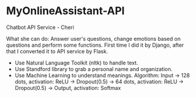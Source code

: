 # MyOnlineAssistant-API

Chatbot API Service - Cheri

What she can do:
Answer user's questions, change emotions based on questions and perform some functions.
First time I did it by Django, after that I converted it to API service by Flask.

- Use Natural Language Toolkit (nltk) to handle text.
- Use Standford library to grab a personal name and organization.
- Use Machine Learning to understand meanings. Algorithm:
Input -> 128 dots, activation: ReLU -> Dropout(0.5) -> 64 dots, activation: ReLU -> Dropout(0.5) -> Output, activation: Softmax
